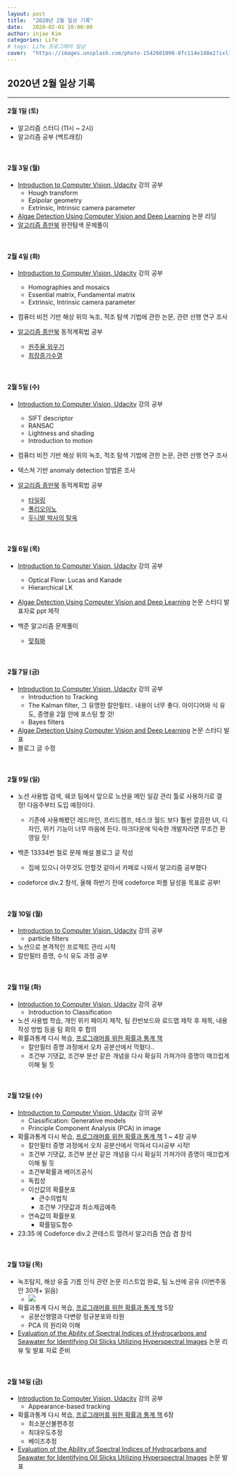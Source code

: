 ```yaml
---
layout: post
title:  "2020년 2월 일상 기록"
date:   2020-02-01 10:00:00
author: injae Kim
categories: Life
# tags:	Life 프로그래머 일상
cover:  "https://images.unsplash.com/photo-1542601098-8fc114e148e2?ixlib=rb-1.2.1&ixid=eyJhcHBfaWQiOjEyMDd9&auto=format&fit=crop&w=750&q=80"
---
```


##  2020년 2월 일상 기록
---

#### 2월 1일 (토)

- 알고리즘 스터디 (11시 ~ 2시)
- 알고리즘 공부 (백트래킹)

<br/>

#### 2월 3일 (월)

- [Introduction to Computer Vision, Udacity](https://classroom.udacity.com/courses/ud810) 강의 공부
  - Hough transform
  - Epipolar geometry
  - Extrinsic, Intrinsic camera parameter
- [Algae Detection Using Computer Vision and Deep Learning](https://arxiv.org/abs/1811.10847) 논문 리딩
- [알고리즘 종만북](http://mobile.kyobobook.co.kr/showcase/book/KOR/9788966260546) 완전탐색 문제풀이

<br/>

#### 2월 4일 (화)
- [Introduction to Computer Vision, Udacity](https://classroom.udacity.com/courses/ud810) 강의 공부
  - Homographies and mosaics
  - Essential matrix, Fundamental matrix
  - Extrinsic, Intrinsic camera parameter

- 컴퓨터 비전 기반 해상 위의 녹조, 적조 탐색 기법에 관한 논문, 관련 선행 연구 조사

- [알고리즘 종만북](http://mobile.kyobobook.co.kr/showcase/book/KOR/9788966260546) 동적계획법 공부
  - [원주율 외우기](https://www.algospot.com/judge/problem/read/PI)
  - [최장증가수열](https://www.algospot.com/judge/problem/read/LIS)

<br/>

#### 2월 5일 (수)
- [Introduction to Computer Vision, Udacity](https://classroom.udacity.com/courses/ud810) 강의 공부
  - SIFT descriptor
  - RANSAC
  - Lightness and shading
  - Introduction to motion

- 컴퓨터 비전 기반 해상 위의 녹조, 적조 탐색 기법에 관한 논문, 관련 선행 연구 조사

- 텍스쳐 기반 anomaly detection 방법론 조사

- [알고리즘 종만북](http://mobile.kyobobook.co.kr/showcase/book/KOR/9788966260546) 동적계획법 공부
  - [타일링](https://www.algospot.com/judge/problem/read/TILING2)
  - [폴리오미노](https://www.algospot.com/judge/problem/read/POLY)
  - [두니발 박사의 탈옥](https://www.algospot.com/judge/problem/read/NUMB3RS)

<br/>

#### 2월 6일 (목)

- [Introduction to Computer Vision, Udacity](https://classroom.udacity.com/courses/ud810) 강의 공부
  - Optical Flow: Lucas and Kanade
  - Hierarchical LK

- [Algae Detection Using Computer Vision and Deep Learning](https://arxiv.org/abs/1811.10847) 논문 스터디 발표자료 ppt 제작

- 백준 알고리즘 문제풀이
  - [맞춰봐](https://www.acmicpc.net/problem/1248)

<br/>

#### 2월 7일 (금)

- [Introduction to Computer Vision, Udacity](https://classroom.udacity.com/courses/ud810) 강의 공부
  - Introduction to Tracking
  - The Kalman filter, 그 유명한 칼만필터.. 내용이 너무 좋다. 아이디어와 식 유도, 증명을 2월 안에 포스팅 할 것!
  - Bayes filters
- [Algae Detection Using Computer Vision and Deep Learning](https://arxiv.org/abs/1811.10847) 논문 스터디 발표
- 블로그 글 수정

<br/>

#### 2월 9일 (일)

- 노션 사용법 검색, 쉐코 팀에서 앞으로 노션을 메인 일감 관리 툴로 사용하기로 결정! 다음주부터 도입 예정이다.
  - 기존에 사용해봤던 레드마인, 프리드캠프, 테스크 월드 보다 훨씬 깔끔한 UI, 디자인, 위키 기능이 너무 마음에 든다. 마크다운에 익숙한 개발자라면 무조건 환영일 듯!

- 백준 13334번 철로 문제 해설 블로그 글 작성
  - 집에 있으니 아무것도 안할것 같아서 카페로 나와서 알고리즘 공부했다
- codeforce div.2 참석, 올해 하반기 전에 codeforce 퍼플 달성을 목표로 공부!

<br/>

#### 2월 10일 (월)

- [Introduction to Computer Vision, Udacity](https://classroom.udacity.com/courses/ud810) 강의 공부
  - particle filters
- 노션으로 본격적인 프로젝트 관리 시작
- 칼만필터 증명, 수식 유도 과정 공부

<br/>

#### 2월 11일 (화)

- [Introduction to Computer Vision, Udacity](https://classroom.udacity.com/courses/ud810) 강의 공부
  - Introduction to Classification
- 노션 사용법 학습, 개인 위키 페이지 제작, 팀 칸반보드와 로드맵 제작 후 제목, 내용 작성 방법 등을 팀 회의 후 합의
- 확률과통계 다시 복습, [프로그래머를 위한 확률과 통계 책](http://www.yes24.com/Product/Goods/72336483) 
  - 칼만필터 증명 과정에서 오차 공분산에서 막혔다..
  - 조건부 기댓값, 조건부 분산 같은 개념을 다시 확실히 가져가야 증명이 매끄럽게 이해 될 듯

<br/>

#### 2월 12일 (수)

- [Introduction to Computer Vision, Udacity](https://classroom.udacity.com/courses/ud810) 강의 공부
  - Classification: Generative models
  - Principle Component Analysis (PCA) in image
- 확률과통계 다시 복습, [프로그래머를 위한 확률과 통계 책](http://www.yes24.com/Product/Goods/72336483) 1 ~ 4장 공부
  - 칼만필터 증명 과정에서 오차 공분산에서 막혀서 다시공부 시작!
  - 조건부 기댓값, 조건부 분산 같은 개념을 다시 확실히 가져가야 증명이 매끄럽게 이해 될 듯
  - 조건부확률과 베이즈공식
  - 독립성
  - 이산값의 확률분포
    - 큰수의법칙
    - 조건부 기댓값과 최소제곱예측
  - 연속값의 확률분포
    - 확률밀도함수
- 23:35 에 Codeforce div.2 콘테스트 열려서 알고리즘 연습 겸 참석

<br/>

#### 2월 13일 (목)

- 녹조탐지, 해상 유출 기름 인식 관련 논문 리스트업 완료, 팀 노션에 공유 (이번주동안 30개+ 읽음)
  - ![](https://injae-kim.github.io/assets/Life/paper_review.JPG)
- 확률과통계 다시 복습, [프로그래머를 위한 확률과 통계 책](http://www.yes24.com/Product/Goods/72336483) 5장
  - 공분산행렬과 다변량 정규분포와 타원
  - PCA 의 원리와 이해
- [Evaluation of the Ability of Spectral Indices of Hydrocarbons and Seawater for Identifying Oil Slicks Utilizing Hyperspectral Images](https://www.mdpi.com/2072-4292/10/3/421) 논문 리뷰 및 발표 자료 준비

<br/>

#### 2월 14일 (금)

- [Introduction to Computer Vision, Udacity](https://classroom.udacity.com/courses/ud810) 강의 공부
  - Appearance-based tracking
- 확률과통계 다시 복습, [프로그래머를 위한 확률과 통계 책](http://www.yes24.com/Product/Goods/72336483) 6장
  - 최소분산불편추정
  - 최대우도추정
  - 베이즈추정
- [Evaluation of the Ability of Spectral Indices of Hydrocarbons and Seawater for Identifying Oil Slicks Utilizing Hyperspectral Images](https://www.mdpi.com/2072-4292/10/3/421) 논문 발표

<br/>